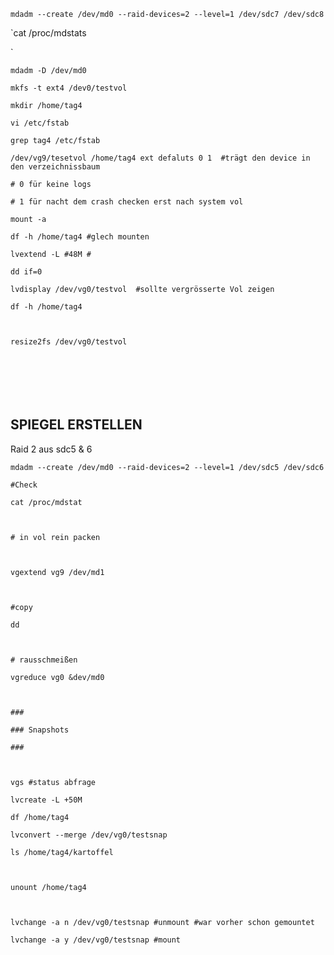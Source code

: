 `mdadm --create /dev/md0 --raid-devices=2 --level=1 /dev/sdc7 /dev/sdc8`

\`cat /proc/mdstats

\`

`mdadm -D /dev/md0`

`mkfs -t ext4 /dev0/testvol`

`mkdir /home/tag4`

`vi /etc/fstab`

`grep tag4 /etc/fstab`

`/dev/vg9/tesetvol /home/tag4 ext defaluts 0 1  #trägt den device in den verzeichnissbaum`

`# 0 für keine logs`

`# 1 für nacht dem crash checken erst nach system vol`

`mount -a`

`df -h /home/tag4 #glech mounten`

`lvextend -L #48M #`

`dd if=0`

`lvdisplay /dev/vg0/testvol  #sollte vergrösserte Vol zeigen`

`df -h /home/tag4`

`  
`

`resize2fs /dev/vg0/testvol`

`  
`

`  
`

`  
`

## SPIEGEL ERSTELLEN

Raid 2 aus sdc5 & 6

`mdadm --create /dev/md0 --raid-devices=2 --level=1 /dev/sdc5 /dev/sdc6`

`#Check`

`cat /proc/mdstat`

`  
`

`# in vol rein packen`

`  
`

`vgextend vg9 /dev/md1`

`  
`

`#copy`

`dd`

`  
`

`# rausschmeißen`

`vgreduce vg0 &dev/md0`

`  
`

`###`

`### Snapshots`

`###`

`  
`

`vgs #status abfrage`

`lvcreate -L +50M`

`df /home/tag4`

`lvconvert --merge /dev/vg0/testsnap`

`ls /home/tag4/kartoffel`

`  
`

`unount /home/tag4`

`  
`

`lvchange -a n /dev/vg0/testsnap #unmount #war vorher schon gemountet`

`lvchange -a y /dev/vg0/testsnap #mount`

